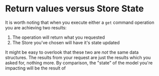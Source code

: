 # Return values versus Store State

It is worth noting that when you execute either a `get` command operation you are achieving two results:

1. The operation will return what you requested
2. The Store you've chosen will have it's state updated

It might be easy to overlook that these two are _not_ the same data structures. The results from your request are just the results which you asked for, nothing more. By comparison, the "state" of the model you're impacting will be the result of 